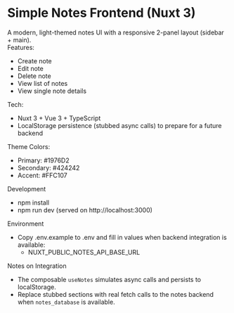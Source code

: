 # Simple Notes Frontend (Nuxt 3)

A modern, light-themed notes UI with a responsive 2-panel layout (sidebar + main).  
Features:
- Create note
- Edit note
- Delete note
- View list of notes
- View single note details

Tech:
- Nuxt 3 + Vue 3 + TypeScript
- LocalStorage persistence (stubbed async calls) to prepare for a future backend

Theme Colors:
- Primary: #1976D2
- Secondary: #424242
- Accent: #FFC107

Development
- npm install
- npm run dev (served on http://localhost:3000)

Environment
- Copy .env.example to .env and fill in values when backend integration is available:
  - NUXT_PUBLIC_NOTES_API_BASE_URL

Notes on Integration
- The composable `useNotes` simulates async calls and persists to localStorage.
- Replace stubbed sections with real fetch calls to the notes backend when `notes_database` is available.
